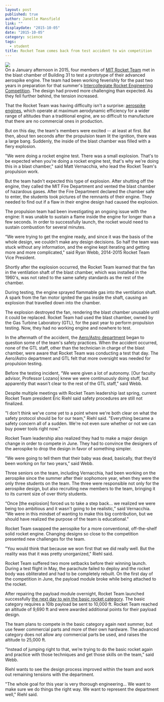 ```yaml
---
layout: post
published: true
author: Janelle Mansfield
link: ""
displaydate: "2015-10-05"
date: "2015-10-05"
category: science
tags: 
  - student
title: Rocket Team comes back from test accident to win competition
---
```





![](http://rocketteam.scripts.mit.edu/cms/wp-content/uploads/2013/11/launch.jpg)	
On a January afternoon in 2015, four members of [MIT Rocket Team](http://rocketry.mit.edu/) met in the blast chamber of Building 31 to test a prototype of their advanced aerospike engine. The team had been working feverishly for the past two years in preparation for that summer's [Intercollegiate Rocket Engineering Competition](http://www.soundingrocket.org/irec1.html). The design had proved more challenging than expected. As they fell further behind, the tension increased. 

That the Rocket Team was having difficulty isn't a surprise: [aerospike engines](https://www.youtube.com/watch?v=EWf4iOMSPNc), which operate at maximum aerodynamic efficiency for a wider range of altitudes than a traditional engine, are so difficult to manufacture that there are no commercial ones in production. 

But on this day, the team's members were excited -- at least at first. But then, about ten seconds after the propulsion team lit the ignition, there was a large bang. Suddenly, the inside of the blast chamber was filled with a fiery explosion. 

"We were doing a rocket engine test. There was a small explosion. That's to be expected when you're doing a rocket engine test, that's why we're doing this in a blast chamber," said Matt Vernacchia, who lead the Rocket Team's propulsion work. 

But the team hadn't expected this type of explosion. After shutting off the engine, they called the MIT Fire Department and vented the blast chamber of hazardous gases. After the Fire Department declared the chamber safe to enter, the students took pictures of the remnants of their engine. They needed to find out if a flaw in their engine design had caused the explosion. 

The propulsion team had been investigating an ongoing issue with the engine: It was unable to sustain a flame inside the engine for longer than a few seconds. In order to successfully launch, the rocket would need to sustain combustion for several minutes. 

“We were trying to get the engine ready, and since it was the basis of the whole design, we couldn’t make any design decisions. So half the team was stuck without any information, and the engine kept iterating and getting more and more complicated," said Ryan Webb, 2014-2015 Rocket Team Vice President. 

Shortly after the explosion occurred, the Rocket Team learned that the fan in the ventilation shaft of the blast chamber, which was installed in the 1960's, was not rated to the same safety standards as the rest of the chamber.

During testing, the engine sprayed flammable gas into the ventilation shaft. A spark from the fan motor ignited the gas inside the shaft, causing an explosion that travelled down into the chamber. 

The explosion destroyed the fan, rendering the blast chamber unusable until it could be replaced. Rocket Team had used the blast chamber, owned by the Gas Turbine Laboratory (GTL), for the past year to perform propulsion testing. Now, they had no working engine and nowhere to test. 

In the aftermath of the accident, the [Aero/Astro department](http://aeroastro.mit.edu/) began to question some of the team's safety practices. When the accident occurred, none of the GTL staff, other than the technician in charge of the blast chamber, were aware that Rocket Team was conducting a test that day. The Aero/Astro department and GTL felt that more oversight was needed for propulsion testing. 

Before the testing incident, “We were given a lot of autonomy. [Our faculty advisor, Professor Lozano] knew we were continuously doing stuff, but apparently that wasn't clear to the rest of the GTL staff,” said Webb. 

Despite multiple meetings with Rocket Team leadership last spring, current Rocket Team president Eric Riehl said safety procedures are still not finalized.

"I don't think we've come yet to a point where we're both clear on what the safety protocol should be for our team," Riehl said. "Everything became a safety concern all of a sudden. We're not even sure whether or not we can buy power tools right now." 

Rocket Team leadership also realized they had to make a major design change in order to compete in June. They had to convince the designers of the aerospike to drop the design in favor of something simpler. 

“We were going to tell them that their baby was dead, basically, that they’d been working on for two years,” said Webb.

Three seniors on the team, including Vernacchia, had been working on the aerospike since the summer after their sophomore year, when they were the only three students on the team. The three were responsible not only for the aerospike design, but also recruiting new members to the team, bringing it to its current size of over thirty students. 

“Once [the explosion] forced us to take a step back... we realized we were being too ambitious and it wasn't going to be realistic,” said Vernacchia. “We were in this mindset of wanting to make this big contribution, but we should have realized the purpose of the team is educational." 

Rocket Team swapped the aerospike for a more conventional, off-the-shelf solid rocket engine. Changing designs so close to the competition presented new challenges for the team. 

"You would think that because we won first that we did really well. But the reality was that it was pretty unorganized," Riehl said. 

Rocket Team suffered two more setbacks before their winning launch. During a test flight in May, the parachute failed to deploy and the rocket body was obliterated and had to be completely rebuilt. On the first day of the competition in June, the payload module broke while being attached to the rocket. 

After repairing the payload module overnight, Rocket Team launched successfully [the next day to win the basic rocket category](http://news.mit.edu/2015/mit-rocket-team-places-first-international-rocket-engineering-competition-0722). The basic category requires a 10lb payload be sent to 10,000 ft. Rocket Team reached an altitude of 9,690 ft and were awarded additional points for their payload design. 

The team plans to compete in the basic category again next summer, but use fewer commercial parts and more of their own hardware. The advanced category does not allow any commercial parts be used, and raises the altitude to 25,000 ft. 

“Instead of jumping right to that, we’re trying to do the basic rocket again and practice with those techniques and get those skills on the team,” said Webb. 

Riehl wants to see the design process improved within the team and work out remaining tensions with the department.

"The whole goal for this year is very thorough engineering... We want to make sure we do things the right way. We want to represent the department well," Riehl said.
